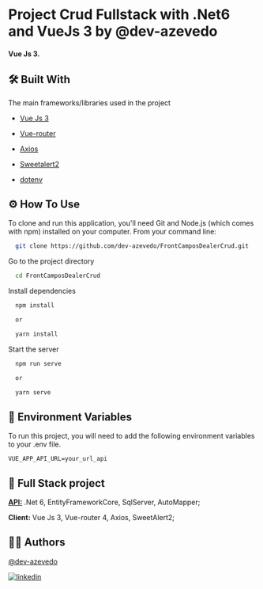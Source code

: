 
# Project Crud Fullstack with .Net6 and VueJs 3 by @dev-azevedo

#### Vue Js 3.
## 🛠 Built With

The main frameworks/libraries used in the project

- [Vue Js 3](https://vuejs.org/)

- [Vue-router](https://router.vuejs.org/)

- [Axios](https://axios-http.com/ptbr/docs/intro)

- [Sweetalert2](https://sweetalert2.github.io/)

- [dotenv](https://www.npmjs.com/package/dotenv)

## ⚙ How To Use

To clone and run this application, you'll need Git and Node.js (which comes with npm) installed on your computer. From your command line:

```bash
  git clone https://github.com/dev-azevedo/FrontCamposDealerCrud.git
```

Go to the project directory

```bash
  cd FrontCamposDealerCrud
```

Install dependencies

```bash
  npm install

  or

  yarn install
```

Start the server

```bash
  npm run serve

  or

  yarn serve
```

## 📍 Environment Variables

To run this project, you will need to add the following environment variables to your .env file.

`VUE_APP_API_URL=your_url_api`


## 🔋 Full Stack project

[**API:**](https://github.com/dev-azevedo/ApiCamposDealerCrud) .Net 6, EntityFrameworkCore, SqlServer, AutoMapper;

**Client:** Vue Js 3, Vue-router 4, Axios, SweetAlert2;


## 🤘🏼 Authors

[@dev-azevedo](https://github.com/dev-azevedo)

[![linkedin](https://img.shields.io/badge/linkedin-0A66C2?style=for-the-badge&logo=linkedin&logoColor=white)](https://www.linkedin.com/in/dev-azevedo/)